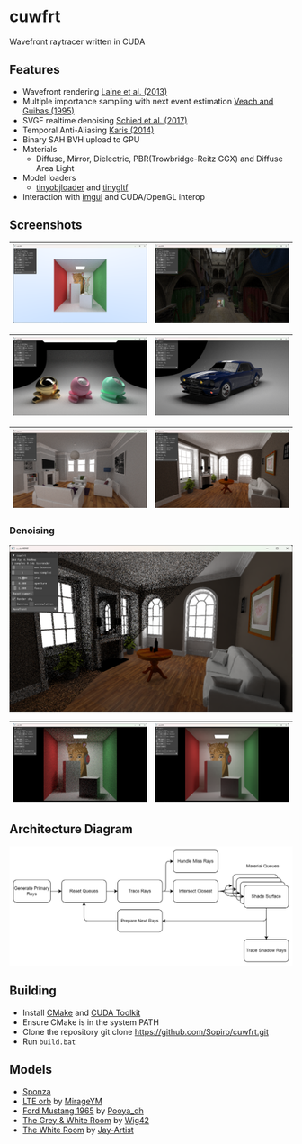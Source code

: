 # cuwfrt

Wavefront raytracer written in CUDA

## Features
- Wavefront rendering [Laine et al. (2013)](https://research.nvidia.com/sites/default/files/pubs/2013-07_Megakernels-Considered-Harmful/laine2013hpg_paper.pdf)
- Multiple importance sampling with next event estimation [Veach and Guibas (1995)](https://graphics.stanford.edu/papers/combine/)
- SVGF realtime denoising [Schied et al. (2017)](https://research.nvidia.com/sites/default/files/pubs/2017-07_Spatiotemporal-Variance-Guided-Filtering%3A//svgf_preprint.pdf)
- Temporal Anti-Aliasing [Karis (2014)](https://advances.realtimerendering.com/s2014/epic/TemporalAA.pptx)
- Binary SAH BVH upload to GPU
- Materials
  - Diffuse, Mirror, Dielectric, PBR(Trowbridge-Reitz GGX) and Diffuse Area Light
- Model loaders
  - [tinyobjloader](https://github.com/tinyobjloader/tinyobjloader) and [tinygltf](https://github.com/syoyo/tinygltf)
- Interaction with [imgui](https://github.com/ocornut/imgui) and CUDA/OpenGL interop

## Screenshots

![sc1](.github/screenshot.png) | ![sc2](.github/screenshot2.png)
|--|--|

![sc4](.github/screenshot4.png) | ![sc5](.github/screenshot5.png)
|--|--|

![sc6](.github/screenshot6.png) | ![sc7](.github/screenshot7.png)
|--|--|

### Denoising

![denoised](.github/denoise3.png)

![denoise](.github/denoise4.png) | ![denoise](.github/denoise5.png)
|--|--|

## Architecture Diagram
![diagram](.github/diagram.drawio.png)

## Building
- Install [CMake](https://cmake.org/install/) and [CUDA Toolkit](https://developer.nvidia.com/cuda-toolkit-archive)
- Ensure CMake is in the system PATH
- Clone the repository git clone https://github.com/Sopiro/cuwfrt.git
- Run `build.bat`

## Models
- [Sponza](https://github.com/KhronosGroup/glTF-Sample-Models/tree/main/2.0/Sponza)
- [LTE orb](https://github.com/lighttransport/lighttransportequation-orb?tab=readme-ov-file) by [MirageYM](https://github.com/MirageYM)
- [Ford Mustang 1965](https://sketchfab.com/3d-models/ford-mustang-1965-5f4e3965f79540a9888b5d05acea5943) by [Pooya_dh](https://sketchfab.com/Pooya_dh)
- [The Grey & White Room](https://blendswap.com/blend/13552) by [Wig42](https://blendswap.com/blend/13552)
- [The White Room](https://blendswap.com/blend/5014) by [Jay-Artist](https://blendswap.com/profile/1574)
